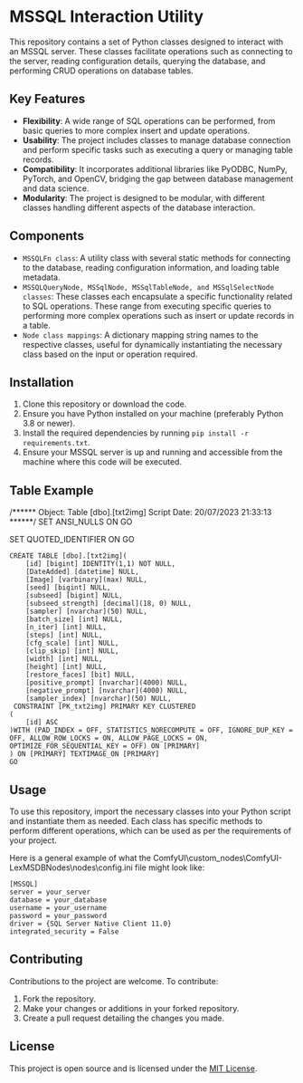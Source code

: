 # MSSQL Interaction Utility

This repository contains a set of Python classes designed to interact with an MSSQL server. These classes facilitate operations such as connecting to the server, reading configuration details, querying the database, and performing CRUD operations on database tables.

## Key Features

- **Flexibility**: A wide range of SQL operations can be performed, from basic queries to more complex insert and update operations.
- **Usability**: The project includes classes to manage database connection and perform specific tasks such as executing a query or managing table records.
- **Compatibility**: It incorporates additional libraries like PyODBC, NumPy, PyTorch, and OpenCV, bridging the gap between database management and data science.
- **Modularity**: The project is designed to be modular, with different classes handling different aspects of the database interaction.

## Components

- `MSSQLFn class`: A utility class with several static methods for connecting to the database, reading configuration information, and loading table metadata.
- `MSSQLQueryNode, MSSqlNode, MSSqlTableNode, and MSSqlSelectNode classes`: These classes each encapsulate a specific functionality related to SQL operations. These range from executing specific queries to performing more complex operations such as insert or update records in a table.
- `Node class mappings`: A dictionary mapping string names to the respective classes, useful for dynamically instantiating the necessary class based on the input or operation required.

## Installation

1. Clone this repository or download the code.
2. Ensure you have Python installed on your machine (preferably Python 3.8 or newer).
3. Install the required dependencies by running `pip install -r requirements.txt`.
4. Ensure your MSSQL server is up and running and accessible from the machine where this code will be executed.

## Table Example
/****** Object:  Table [dbo].[txt2img]    Script Date: 20/07/2023 21:33:13 ******/
SET ANSI_NULLS ON
GO

SET QUOTED_IDENTIFIER ON
GO

````
CREATE TABLE [dbo].[txt2img](
	[id] [bigint] IDENTITY(1,1) NOT NULL,
	[DateAdded] [datetime] NULL,
	[Image] [varbinary](max) NULL,
	[seed] [bigint] NULL,
	[subseed] [bigint] NULL,
	[subseed_strength] [decimal](18, 0) NULL,
	[sampler] [nvarchar](50) NULL,
	[batch_size] [int] NULL,
	[n_iter] [int] NULL,
	[steps] [int] NULL,
	[cfg_scale] [int] NULL,
	[clip_skip] [int] NULL,
	[width] [int] NULL,
	[height] [int] NULL,
	[restore_faces] [bit] NULL,
	[positive_prompt] [nvarchar](4000) NULL,
	[negative_prompt] [nvarchar](4000) NULL,
	[sampler_index] [nvarchar](50) NULL,
 CONSTRAINT [PK_txt2img] PRIMARY KEY CLUSTERED 
(
	[id] ASC
)WITH (PAD_INDEX = OFF, STATISTICS_NORECOMPUTE = OFF, IGNORE_DUP_KEY = OFF, ALLOW_ROW_LOCKS = ON, ALLOW_PAGE_LOCKS = ON, OPTIMIZE_FOR_SEQUENTIAL_KEY = OFF) ON [PRIMARY]
) ON [PRIMARY] TEXTIMAGE_ON [PRIMARY]
GO
````




## Usage

To use this repository, import the necessary classes into your Python script and instantiate them as needed. Each class has specific methods to perform different operations, which can be used as per the requirements of your project.

Here is a general example of what the ComfyUI\custom_nodes\ComfyUI-LexMSDBNodes\nodes\config.ini file might look like:
````
[MSSQL]
server = your_server
database = your_database
username = your_username
password = your_password
driver = {SQL Server Native Client 11.0}
integrated_security = False
````
## Contributing

Contributions to the project are welcome. To contribute:
1. Fork the repository.
2. Make your changes or additions in your forked repository.
3. Create a pull request detailing the changes you made.


## License

This project is open source and is licensed under the [MIT License](LICENSE).
